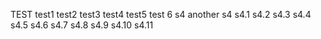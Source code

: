TEST
test1
test2
test3
test4
test5
test 6
s4 another s4
s4.1
s4.2
s4.3
s4.4
s4.5
s4.6
s4.7
s4.8
s4.9
s4.10
s4.11